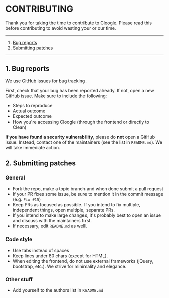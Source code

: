 # CONTRIBUTING

Thank you for taking the time to contribute to Cloogle. Please read this before
contributing to avoid wasting your or our time.

---

1. [Bug reports](#1-bug-reports)
2. [Submitting patches](#2-submitting-patches)

---

## 1. Bug reports

We use GitHub issues for bug tracking.

First, check that your bug has been reported already. If not, open a new GitHub
issue. Make sure to include the following:

 - Steps to reproduce
 - Actual outcome
 - Expected outcome
 - How you're accessing Cloogle (through the frontend or directly to Clean)

**If you have found a security vulnerability**, please do **not** open a GitHub
issue. Instead, contact one of the maintainers (see the list in `README.md`).
We will take immediate action.

## 2. Submitting patches

### General

 - Fork the repo, make a topic branch and when done submit a pull request
 - If your PR fixes some issue, be sure to mention it in the commit message
   (e.g. `Fix #15`)
 - Keep PRs as focused as possible. If you intend to fix multiple, independent
   things, open multiple, separate PRs.
 - If you intend to make large changes, it's probably best to open an issue and
   discuss with the maintainers first.
 - If necessary, edit `README.md` as well.

### Code style

 - Use tabs instead of spaces
 - Keep lines under 80 chars (except for HTML).
 - When editing the frontend, do not use external frameworks (jQuery,
   bootstrap, etc.). We strive for minimality and elegance.

### Other stuff

 - Add yourself to the authors list in `README.md`
